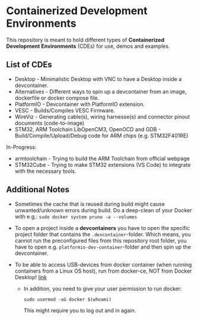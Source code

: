 # Containerized Development Environments

This repository is meant to hold different types of **Containerized Development Environments** (CDEs) for use, demos and examples.


## List of CDEs

- Desktop - Minimalistic Desktop with VNC to have a Desktop inside a devcontainer.
- Alternatives - Different ways to spin up a devcontainer from an image, dockerfile or docker compose file.
- PlatformIO - Devcontainer with PlatformIO extension.
- VESC - Builds/Compiles VESC Firmware.
- WireViz - Generating cable(s), wiring harnesse(s) and connector pinout documents (code-to-image)
- STM32, ARM Toolchain LibOpenCM3, OpenOCD and GDB - Build/Compile/Upload/Debug code for ARM chips (e.g. STM32F401RE)

In-Progress:
- armtoolchain - Trying to build the ARM Toolchain from official webpage
- STM32Cube - Trying to make STM32 extensions (VS Code) to integrate with the necessary tools.

## Additional Notes

- Sometimes the cache that is reused during build might cause unwanted/unknown errors during build. Do a deep-clean of your Docker with e.g.: `sudo docker system prune -a --volumes`

- To open a project inside a **devcontainers** you have to open the specific project folder that contains the `.devcontainer`-folder. Which means, you cannot run the preconfigured files from this repository root folder, you have to open e.g. `platformio-dev-container`-folder and then spin up the devcontainer.

- To be able to access USB-devices from docker container (when running containers from a Linux OS host), run from docker-ce, NOT from Docker Desktop! [link](https://forums.docker.com/t/docker-desktop-not-working-on-ubuntu-24-04/141054/3)
    - In addition, you need to give your user permission to run docker:
        ```
        sudo usermod -aG docker $(whoami)
        ```
        This might require you to log out and in again.

